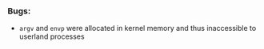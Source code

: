 ### Bugs:

  - `argv` and `envp` were allocated in kernel memory and thus inaccessible to userland processes

